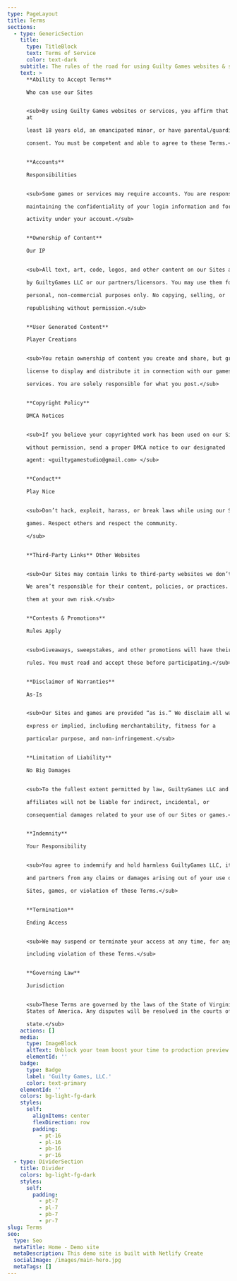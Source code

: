 ```yaml
---
type: PageLayout
title: Terms
sections:
  - type: GenericSection
    title:
      type: TitleBlock
      text: Terms of Service
      color: text-dark
    subtitle: The rules of the road for using Guilty Games websites & services.
    text: >
      **Ability to Accept Terms**

      Who can use our Sites


      <sub>By using Guilty Games websites or services, you affirm that you are
      at

      least 18 years old, an emancipated minor, or have parental/guardian

      consent. You must be competent and able to agree to these Terms.</sub>


      **Accounts**

      Responsibilities


      <sub>Some games or services may require accounts. You are responsible for

      maintaining the confidentiality of your login information and for all

      activity under your account.</sub>


      **Ownership of Content**

      Our IP


      <sub>All text, art, code, logos, and other content on our Sites are owned

      by GuiltyGames LLC or our partners/licensors. You may use them for

      personal, non-commercial purposes only. No copying, selling, or

      republishing without permission.</sub>


      **User Generated Content**

      Player Creations


      <sub>You retain ownership of content you create and share, but grant us a

      license to display and distribute it in connection with our games and

      services. You are solely responsible for what you post.</sub>


      **Copyright Policy**

      DMCA Notices


      <sub>If you believe your copyrighted work has been used on our Sites

      without permission, send a proper DMCA notice to our designated

      agent: <guiltygamestudio@gmail.com> </sub>


      **Conduct**

      Play Nice


      <sub>Don’t hack, exploit, harass, or break laws while using our Sites or

      games. Respect others and respect the community.

      </sub>


      **Third-Party Links** Other Websites


      <sub>Our Sites may contain links to third-party websites we don’t control.

      We aren’t responsible for their content, policies, or practices. Use

      them at your own risk.</sub>


      **Contests & Promotions**

      Rules Apply


      <sub>Giveaways, sweepstakes, and other promotions will have their own

      rules. You must read and accept those before participating.</sub>


      **Disclaimer of Warranties**

      As-Is


      <sub>Our Sites and games are provided “as is.” We disclaim all warranties,

      express or implied, including merchantability, fitness for a

      particular purpose, and non-infringement.</sub>


      **Limitation of Liability**

      No Big Damages


      <sub>To the fullest extent permitted by law, GuiltyGames LLC and its

      affiliates will not be liable for indirect, incidental, or

      consequential damages related to your use of our Sites or games.</sub>


      **Indemnity**

      Your Responsibility


      <sub>You agree to indemnify and hold harmless GuiltyGames LLC, its team,

      and partners from any claims or damages arising out of your use of our

      Sites, games, or violation of these Terms.</sub>


      **Termination**

      Ending Access


      <sub>We may suspend or terminate your access at any time, for any reason,

      including violation of these Terms.</sub>


      **Governing Law**

      Jurisdiction


      <sub>These Terms are governed by the laws of the State of Virginia, United
      States of America. Any disputes will be resolved in the courts of that

      state.</sub>
    actions: []
    media:
      type: ImageBlock
      altText: Unblock your team boost your time to production preview
      elementId: ''
    badge:
      type: Badge
      label: 'Guilty Games, LLC.'
      color: text-primary
    elementId: ''
    colors: bg-light-fg-dark
    styles:
      self:
        alignItems: center
        flexDirection: row
        padding:
          - pt-16
          - pl-16
          - pb-16
          - pr-16
  - type: DividerSection
    title: Divider
    colors: bg-light-fg-dark
    styles:
      self:
        padding:
          - pt-7
          - pl-7
          - pb-7
          - pr-7
slug: Terms
seo:
  type: Seo
  metaTitle: Home - Demo site
  metaDescription: This demo site is built with Netlify Create
  socialImage: /images/main-hero.jpg
  metaTags: []
---
```

